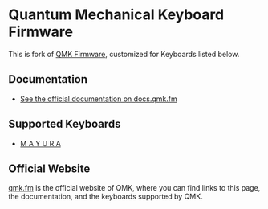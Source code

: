 # Quantum Mechanical Keyboard Firmware


This is fork of [QMK Firmware](https://github.com/qmk/qmk_firmware), customized for Keyboards listed below.
## Documentation

* [See the official documentation on docs.qmk.fm](https://docs.qmk.fm)


## Supported Keyboards

* [M A Y U R A](/keyboards/mayura/)

## Official Website

[qmk.fm](https://qmk.fm) is the official website of QMK, where you can find links to this page, the documentation, and the keyboards supported by QMK.
